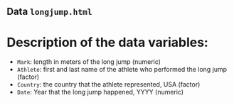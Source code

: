 ## Data `longjump.html`

#  Description of the data variables:
- `Mark`: length in meters of the long jump (numeric)
- `Athlete`: first and last name of the athlete who performed the long jump (factor)
- `Country`: the country that the athlete represented, USA (factor)
- `Date`: Year that the long jump happened, YYYY (numeric)
